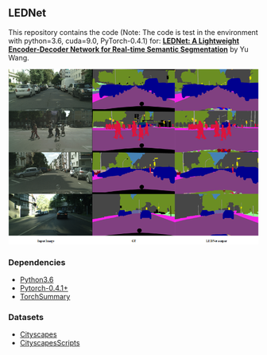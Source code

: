 ## LEDNet
This repository contains the code (Note: The code is test in the environment with python=3.6, cuda=9.0, PyTorch-0.4.1) for:   [**LEDNet: A Lightweight Encoder-Decoder Network for Real-time Semantic Segmentation**](xxx)  by Yu Wang.

<p align='center'>
<img src="./images/LEDNet_demo.png" width="800" />
</p>


### Dependencies
- [Python3.6](https://www.python.org/downloads/)
- [Pytorch-0.4.1+](http://pytorch.org/)
- [TorchSummary](https://github.com/sksq96/pytorch-summary)

### Datasets
- [Cityscapes](https://www.cityscapes-dataset.com/)
- [CityscapesScripts](https://github.com/mcordts/cityscapesScripts)

